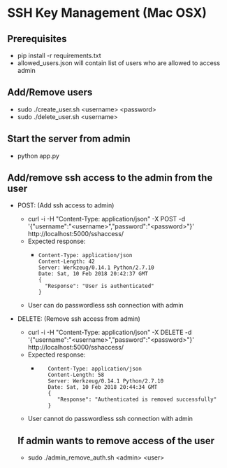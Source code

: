 # SSH Key Management (Mac OSX)

## Prerequisites
- pip install -r requirements.txt
- allowed_users.json will contain list of users who are allowed to access admin

## Add/Remove users
- sudo ./create_user.sh \<username> \<password>
- sudo ./delete_user.sh \<username>

## Start the server from admin
- python app.py

## Add/remove ssh access to the admin from the user
- POST: (Add ssh access to admin)
    * curl -i -H "Content-Type: application/json" -X POST -d '{"username":"\<username>","password":"\<password>"}' http://localhost:5000/sshaccess/
    * Expected response:
        * ```HTTP/1.0 200 OK
          Content-Type: application/json
          Content-Length: 42
          Server: Werkzeug/0.14.1 Python/2.7.10
          Date: Sat, 10 Feb 2018 20:42:37 GMT
          {
            "Response": "User is authenticated"
          }
     * User can do passwordless ssh connection with admin
  
- DELETE: (Remove ssh access from admin)
    * curl -i -H "Content-Type: application/json" -X DELETE -d '{"username":"\<username>","password":"\<password>"}' http://localhost:5000/sshaccess/
    * Expected response:
        * ```HTTP/1.0 200 OK
             Content-Type: application/json
             Content-Length: 58
             Server: Werkzeug/0.14.1 Python/2.7.10
             Date: Sat, 10 Feb 2018 20:44:34 GMT
             {
                "Response": "Authenticated is removed successfully"
             }
    * User cannot do passwordless ssh connection with admin
  
  ## If admin wants to remove access of the user
  - sudo ./admin_remove_auth.sh \<admin> \<user>
  
